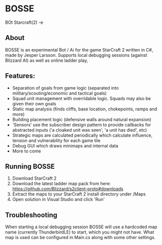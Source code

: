 # BOSSE
BOt Starcraft(2) -e

## About
BOSSE is an experimental Bot / Ai for the game StarCraft 2 written in C#, made by Jesper Larsson.
Supports local debugging sessions (against Blizzard AI) as well as online ladder play,

## Features:
- Separation of goals from game logic (separated into military/scouting/economic and tactical goals)
- Squad unit management with overridable logic. Squads may also be given their own goals
- Static map analysis (finds cliffs, base location, chokepoints, ramps and more)
- Building placement logic (defensive walls around natural expansion)
- 'Sensors' use the subscriber design pattern to provide callbacks for abstracted inputs ('a cloaked unit was seen', 'a unit has died', etc)
- Strategic maps are calculated periodically which calculate influence, tension and vulnerability for each game tile
- Debug GUI which draws minimaps and internal data
- More to come

## Running BOSSE
1. Download StarCraft 2
2. Download the latest ladder map pack from here: https://github.com/Blizzard/s2client-proto#downloads
3. Extract the maps to your StarCraft 2 install directory under /Maps
4. Open solution in Visual Studio and click 'Run'

## Troubleshooting
When starting a local debugging session BOSSE will use a hardcoded map name (currently ThunderbirdLE) to start, which you might not have.
What map is used can be configured in Main.cs along with some other settings.